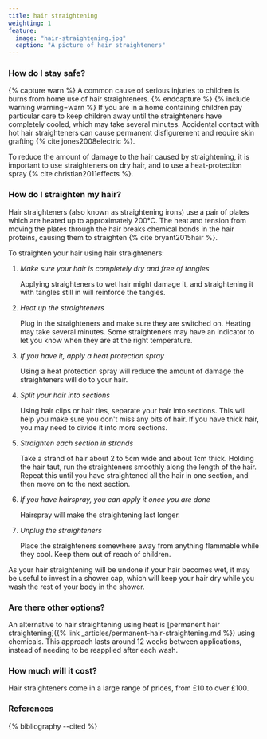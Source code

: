 ```yaml
---
title: hair straightening
weighting: 1
feature:
  image: "hair-straightening.jpg"
  caption: "A picture of hair straighteners"
---
```


### How do I stay safe?

{% capture warn %}
A common cause of serious injuries to children is burns from home use of hair straighteners. 
{% endcapture %}
{% include warning warning=warn %}
If you are in a home containing children pay particular care to keep children away until the straighteners have completely cooled, which may take several minutes. Accidental contact with hot hair straighteners can cause permanent disfigurement and require skin grafting {% cite jones2008electric %}.

To reduce the amount of damage to the hair caused by straightening, it is important to use straighteners on dry hair, and to use a heat-protection spray {% cite christian2011effects %}.

### How do I straighten my hair?

Hair straighteners (also known as straightening irons) use a pair of plates which are heated up to approximately 200°C. The heat and tension from moving the plates through the hair breaks chemical bonds in the hair proteins, causing them to straighten {% cite bryant2015hair %}.

To straighten your hair using hair straighteners:
1. *Make sure your hair is completely dry and free of tangles*

   Applying straighteners to wet hair might damage it, and straightening it with tangles still in will reinforce the tangles.
2. *Heat up the straighteners*

   Plug in the straighteners and make sure they are switched on. Heating may take several minutes. Some straighteners may have an indicator to let you know when they are at the right temperature.
3. *If you have it, apply a heat protection spray*

   Using a heat protection spray will reduce the amount of damage the straighteners will do to your hair.
4. *Split your hair into sections*

   Using hair clips or hair ties, separate your hair into sections. This will help you make sure you don't miss any bits of hair. If you have thick hair, you may need to divide it into more sections.
5. *Straighten each section in strands*

   Take a strand of hair about 2 to 5cm wide and about 1cm thick. Holding the hair taut, run the straighteners smoothly along the length of the hair. Repeat this until you have straightened all the hair in one section, and then move on to the next section.
6. *If you have hairspray, you can apply it once you are done*

   Hairspray will make the straightening last longer.
7. *Unplug the straighteners*

   Place the straighteners somewhere away from anything flammable while they cool. Keep them out of reach of children.

As your hair straightening will be undone if your hair becomes wet, it may be useful to invest in a shower cap, which will keep your hair dry while you wash the rest of your body in the shower.

### Are there other options?

An alternative to hair straightening using heat is [permanent hair straightening]({% link _articles/permanent-hair-straightening.md %}) using chemicals. This approach lasts around 12 weeks between applications, instead of needing to be reapplied after each wash.

### How much will it cost?

Hair straighteners come in a large range of prices, from £10 to over £100.

### References

{% bibliography --cited %}
